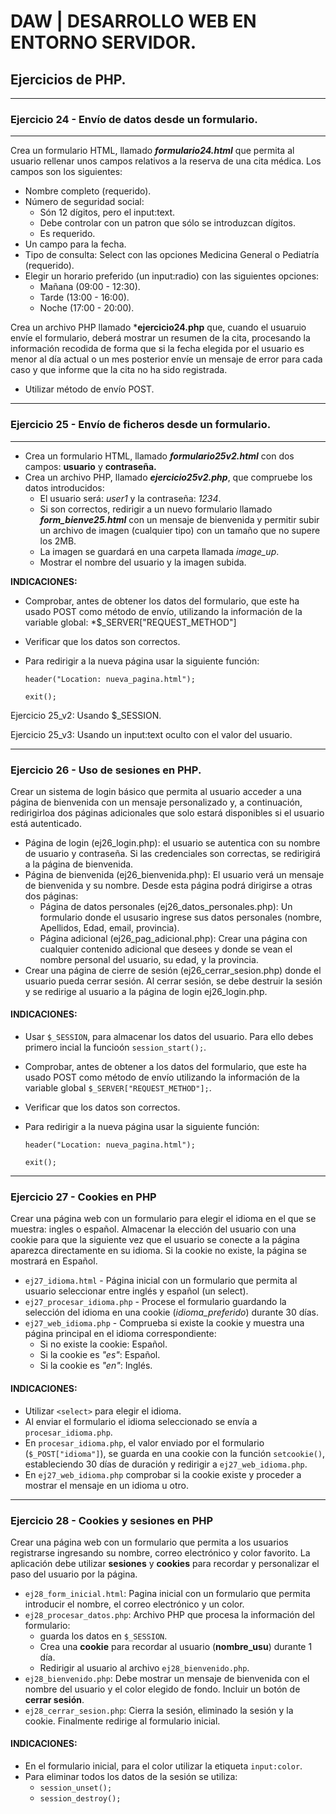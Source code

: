 # DAW | DESARROLLO WEB EN ENTORNO SERVIDOR.

## Ejercicios de PHP.

---

### Ejercicio 24 - Envío de datos desde un formulario.
---
Crea un formulario HTML, llamado ***formulario24.html*** que permita al usuario rellenar unos campos relativos a la reserva de una cita médica. Los campos son los siguientes:
- Nombre completo (requerido).
- Número de seguridad social:
    - Són 12 dígitos, pero el input:text.
    - Debe controlar con un patron que sólo se introduzcan dígitos.
    - Es requerido.
- Un campo para la fecha.
- Tipo de consulta: Select con las opciones Medicina General o Pediatría (requerido).
- Elegir un horario preferido (un input:radio) con las siguientes opciones:
    - Mañana (09:00 - 12:30).
    - Tarde (13:00 - 16:00).
    - Noche (17:00 - 20:00).

Crea un archivo PHP llamado ***ejercicio24.php** que, cuando el usuaruio envíe el formulario, deberá mostrar un resumen de la cita, procesando la información recodida de forma que si la fecha elegida por el usuario es menor al día actual o un mes posterior envíe un mensaje de error para cada caso y que informe que la cita no ha sido registrada.

- Utilizar método de envío POST.

---

### Ejercicio 25 - Envío de ficheros desde un formulario.
---
- Crea un formulario HTML, llamado ***formulario25v2.html*** con dos campos: **usuario** y **contraseña.**
- Crea un archivo PHP, llamado ***ejercicio25v2.php***, que compruebe los datos introducidos:
    - El usuario será: *user1* y la contraseña: *1234*.
    - Si son correctos, redirigir a un nuevo formulario llamado ***form_bienve25.html*** con un mensaje de bienvenida y permitir subir un archivo de imagen (cualquier tipo) con un tamaño que no supere los 2MB.
    - La imagen se guardará en una carpeta llamada *image_up*.
    - Mostrar el nombre del usuario y la imagen subida.

**INDICACIONES:**
- Comprobar, antes de obtener los datos del formulario, que este ha usado POST como método de envío, utilizando la información de la variable global: *$_SERVER["REQUEST_METHOD"]
- Verificar que los datos son correctos.
- Para redirigir a la nueva página usar la siguiente función: 

    ```header("Location: nueva_pagina.html"); ```
    
    ```exit(); ```

Ejercicio 25_v2: Usando $_SESSION.

Ejercicio 25_v3: Usando un input:text oculto con el valor del usuario. 

---

### Ejercicio 26 - Uso de sesiones en PHP.
Crear un sistema de login básico que permita al usuario acceder a una página de bienvenida con un mensaje personalizado y, a continuación, redirigirloa dos páginas adicionales que solo estará disponibles si el usuario está autenticado.

- Página de login (ej26_login.php): el usuario se autentica con su nombre de usuario y contraseña. Si las credenciales son correctas, se redirigirá a la página de bienvenida.
- Página de bienvenida (ej26_bienvenida.php): El usuario verá un mensaje de bienvenida y su nombre. Desde esta página podrá dirigirse a otras dos páginas:
    - Página de datos personales (ej26_datos_personales.php): Un formulario donde el ususario ingrese sus datos personales (nombre, Apellidos, Edad, email, provincia).
    - Página adicional (ej26_pag_adicional.php): Crear una página con cualquier contenido adicional que desees y donde se vean el nombre personal del usuario, su edad, y la provincia.
- Crear una página de cierre de sesión (ej26_cerrar_sesion.php) donde el usuario pueda cerrar sesión. Al cerrar sesión, se debe destruir la sesión y se redirige al usuario a la página de login ej26_login.php.

#### INDICACIONES:
- Usar ``$_SESSION``, para almacenar los datos del usuario. Para ello debes primero incial la funcioón ``session_start();``.
- Comprobar, antes de obtener a los datos del formulario, que este ha usado POST como método de envío utilizando la información de la variable global ``$_SERVER["REQUEST_METHOD"];``.
- Verificar que los datos son correctos.
- Para redirigir a la nueva página usar la siguiente función: 
    
    ``header("Location: nueva_pagina.html");``
    
    ``exit();``

--- 
### Ejercicio 27 - Cookies en PHP
Crear una página web con un formulario para elegir el idioma en el que se muestra: ingles o español.
Almacenar la elección del usuario con una cookie para que la siguiente vez que el usuario se conecte a la página aparezca directamente en su idioma. Si la cookie no existe, la página se mostrará en Español.

- ``ej27_idioma.html`` - Página inicial con un formulario que permita al usuario seleccionar entre inglés y español (un select).
- ``ej27_procesar_idioma.php`` - Procese el formulario guardando la selección del idioma en una cookie (*idioma_preferido*) durante 30 días.
- ``ej27_web_idioma.php`` - Comprueba si existe la cookie y muestra una página principal en el idioma correspondiente:
    - Si no existe la cookie: Español.
    - Si la cookie es *"es"*: Español.
    - Si la cookie es *"en"*: Inglés.

#### INDICACIONES:
- Utilizar ``<select>`` para elegir el idioma.
- Al enviar el formulario el idioma seleccionado se envía a ``procesar_idioma.php``.
- En ``procesar_idioma.php``, el valor enviado por el formulario (``$_POST["idioma"]``), se guarda en una cookie con la función ``setcookie()``, estableciendo 30 días de duración y redirigir a ``ej27_web_idioma.php``.
- En ``ej27_web_idioma.php`` comprobar si la cookie existe y proceder a mostrar el mensaje en un idioma u otro.

--- 
### Ejercicio 28 - Cookies y sesiones en PHP
Crear una página web con un formulario que permita a los usuarios registrarse ingresando su nombre, correo electrónico y color favorito. La aplicación debe utilizar **sesiones** y **cookies** para recordar y personalizar el paso del usuario por la página.
- ``ej28_form_inicial.html``: Pagina inicial con un formulario que permita introducir el nombre, el correo electrónico y un color.
- ``ej28_procesar_datos.php``: Archivo PHP que procesa la información del formulario:
    - guarda los datos en ``$_SESSION``.
    - Crea una **cookie** para recordar al usuario (**nombre_usu**) durante 1 día.
    - Redirigir al usuario al archivo ``ej28_bienvenido.php``.
- ``ej28_bienvenido.php``: Debe mostrar un mensaje de bienvenida con el nombre del usuario y el color elegido de fondo. Incluir un botón de **cerrar sesión**.
- ``ej28_cerrar_sesion.php``: Cierra la sesión, eliminado la sesión y la cookie. Finalmente redirige al formulario inicial.

#### INDICACIONES:
- En el formulario inicial, para el color utilizar la etiqueta ``input:color``.
- Para eliminar todos los datos de la sesión se utiliza:
    - ``session_unset();``
    - ``session_destroy();``


